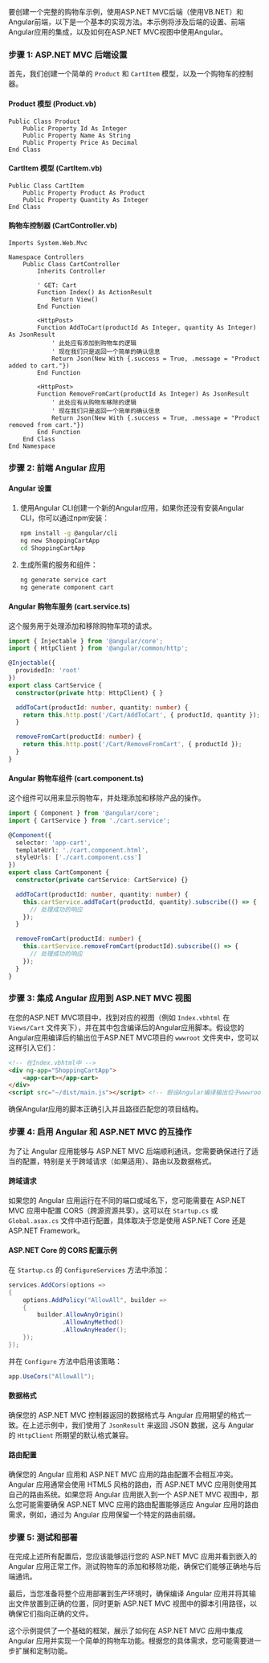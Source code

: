 要创建一个完整的购物车示例，使用ASP.NET MVC后端（使用VB.NET）和Angular前端，以下是一个基本的实现方法。本示例将涉及后端的设置、前端Angular应用的集成，以及如何在ASP.NET MVC视图中使用Angular。

### 步骤 1: ASP.NET MVC 后端设置

首先，我们创建一个简单的 `Product` 和 `CartItem` 模型，以及一个购物车的控制器。

#### Product 模型 (Product.vb)

```vb.net
Public Class Product
    Public Property Id As Integer
    Public Property Name As String
    Public Property Price As Decimal
End Class
```

#### CartItem 模型 (CartItem.vb)

```vb.net
Public Class CartItem
    Public Property Product As Product
    Public Property Quantity As Integer
End Class
```

#### 购物车控制器 (CartController.vb)

```vb.net
Imports System.Web.Mvc

Namespace Controllers
    Public Class CartController
        Inherits Controller

        ' GET: Cart
        Function Index() As ActionResult
            Return View()
        End Function

        <HttpPost>
        Function AddToCart(productId As Integer, quantity As Integer) As JsonResult
            ' 此处应有添加到购物车的逻辑
            ' 现在我们只是返回一个简单的确认信息
            Return Json(New With {.success = True, .message = "Product added to cart."})
        End Function

        <HttpPost>
        Function RemoveFromCart(productId As Integer) As JsonResult
            ' 此处应有从购物车移除的逻辑
            ' 现在我们只是返回一个简单的确认信息
            Return Json(New With {.success = True, .message = "Product removed from cart."})
        End Function
    End Class
End Namespace
```

### 步骤 2: 前端 Angular 应用

#### Angular 设置

1. 使用Angular CLI创建一个新的Angular应用，如果你还没有安装Angular CLI，你可以通过npm安装：

    ```sh
    npm install -g @angular/cli
    ng new ShoppingCartApp
    cd ShoppingCartApp
    ```

2. 生成所需的服务和组件：

    ```sh
    ng generate service cart
    ng generate component cart
    ```

#### Angular 购物车服务 (cart.service.ts)

这个服务用于处理添加和移除购物车项的请求。

```typescript
import { Injectable } from '@angular/core';
import { HttpClient } from '@angular/common/http';

@Injectable({
  providedIn: 'root'
})
export class CartService {
  constructor(private http: HttpClient) { }

  addToCart(productId: number, quantity: number) {
    return this.http.post('/Cart/AddToCart', { productId, quantity });
  }

  removeFromCart(productId: number) {
    return this.http.post('/Cart/RemoveFromCart', { productId });
  }
}
```

#### Angular 购物车组件 (cart.component.ts)

这个组件可以用来显示购物车，并处理添加和移除产品的操作。

```typescript
import { Component } from '@angular/core';
import { CartService } from './cart.service';

@Component({
  selector: 'app-cart',
  templateUrl: './cart.component.html',
  styleUrls: ['./cart.component.css']
})
export class CartComponent {
  constructor(private cartService: CartService) {}

  addToCart(productId: number, quantity: number) {
    this.cartService.addToCart(productId, quantity).subscribe(() => {
      // 处理成功的响应
    });
  }

  removeFromCart(productId: number) {
    this.cartService.removeFromCart(productId).subscribe(() => {
      // 处理成功的响应
    });
  }
}
```

### 步骤 3: 集成 Angular 应用到 ASP.NET MVC 视图

在您的ASP.NET MVC项目中，找到对应的视图（例如 `Index.vbhtml` 在 `Views/Cart` 文件夹下），并在其中包含编译后的Angular应用脚本。假设您的Angular应用编译后的输出位于ASP.NET MVC项目的 `wwwroot` 文件夹中，您可以这样引入它们：

```html
<!-- 在Index.vbhtml中 -->
<div ng-app="ShoppingCartApp">
    <app-cart></app-cart>
</div>
<script src="~/dist/main.js"></script> <!-- 假设Angular编译输出位于wwwroot/dist -->
```

确保Angular应用的脚本正确引入并且路径匹配您的项目结构。

### 步骤 4: 启用 Angular 和 ASP.NET MVC 的互操作

为了让 Angular 应用能够与 ASP.NET MVC 后端顺利通讯，您需要确保进行了适当的配置，特别是关于跨域请求（如果适用）、路由以及数据格式。

#### 跨域请求

如果您的 Angular 应用运行在不同的端口或域名下，您可能需要在 ASP.NET MVC 应用中配置 CORS（跨源资源共享）。这可以在 `Startup.cs` 或 `Global.asax.cs` 文件中进行配置，具体取决于您是使用 ASP.NET Core 还是 ASP.NET Framework。

#### ASP.NET Core 的 CORS 配置示例

在 `Startup.cs` 的 `ConfigureServices` 方法中添加：

```csharp
services.AddCors(options =>
{
    options.AddPolicy("AllowAll", builder =>
    {
        builder.AllowAnyOrigin()
               .AllowAnyMethod()
               .AllowAnyHeader();
    });
});
```

并在 `Configure` 方法中启用该策略：

```csharp
app.UseCors("AllowAll");
```

#### 数据格式

确保您的 ASP.NET MVC 控制器返回的数据格式与 Angular 应用期望的格式一致。在上述示例中，我们使用了 `JsonResult` 来返回 JSON 数据，这与 Angular 的 `HttpClient` 所期望的默认格式兼容。

#### 路由配置

确保您的 Angular 应用和 ASP.NET MVC 应用的路由配置不会相互冲突。Angular 应用通常会使用 HTML5 风格的路由，而 ASP.NET MVC 应用则使用其自己的路由系统。如果您将 Angular 应用嵌入到一个 ASP.NET MVC 视图中，那么您可能需要确保 ASP.NET MVC 应用的路由配置能够适应 Angular 应用的路由需求，例如，通过为 Angular 应用保留一个特定的路由前缀。

### 步骤 5: 测试和部署

在完成上述所有配置后，您应该能够运行您的 ASP.NET MVC 应用并看到嵌入的 Angular 应用正常工作。测试购物车的添加和移除功能，确保它们能够正确地与后端通讯。

最后，当您准备将整个应用部署到生产环境时，确保编译 Angular 应用并将其输出文件放置到正确的位置，同时更新 ASP.NET MVC 视图中的脚本引用路径，以确保它们指向正确的文件。

这个示例提供了一个基础的框架，展示了如何在 ASP.NET MVC 应用中集成 Angular 应用并实现一个简单的购物车功能。根据您的具体需求，您可能需要进一步扩展和定制功能。